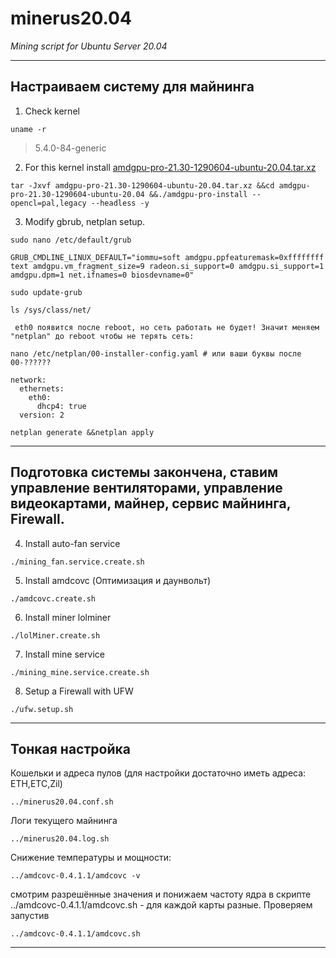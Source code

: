 # minerus20.04 #
*Mining script for Ubuntu Server 20.04*
*********
## Настраиваем систему для майнинга ##
 1. Check kernel
```
uname -r
```
 >5.4.0-84-generic

 2. For this kernel install [amdgpu-pro-21.30-1290604-ubuntu-20.04.tar.xz](https://www.amd.com/en/support/kb/release-notes/rn-amdgpu-unified-linux-20-50) 
```
tar -Jxvf amdgpu-pro-21.30-1290604-ubuntu-20.04.tar.xz &&cd amdgpu-pro-21.30-1290604-ubuntu-20.04 &&./amdgpu-pro-install --opencl=pal,legacy --headless -y
``` 
 3. Modify gbrub, netplan setup. 
``` 
sudo nano /etc/default/grub
``` 
```
GRUB_CMDLINE_LINUX_DEFAULT="iommu=soft amdgpu.ppfeaturemask=0xffffffff text amdgpu.vm_fragment_size=9 radeon.si_support=0 amdgpu.si_support=1 amdgpu.dpm=1 net.ifnames=0 biosdevname=0"
``` 
```
sudo update-grub
```
```		
ls /sys/class/net/
```
     eth0 появится после reboot, но сеть работать не будет! Значит меняем "netplan" до reboot чтобы не терять сеть:
```
nano /etc/netplan/00-installer-config.yaml # или ваши буквы после 00-??????
```
``` 
network:
  ethernets:
    eth0:
      dhcp4: true
  version: 2
```
```
netplan generate &&netplan apply 
```
*********
##  Подготовка системы закончена, ставим управление вентиляторами, управление видеокартами, майнер, сервис майнинга, Firewall. ##

 4. Install auto-fan service
```
./mining_fan.service.create.sh
```
 5. Install amdcovc (Оптимизация и даунвольт)
```
./amdcovc.create.sh 
``` 
 6. Install miner lolminer
```
./lolMiner.create.sh
```
 7. Install mine service
```
./mining_mine.service.create.sh
``` 
 8. Setup a Firewall with UFW
 ```
./ufw.setup.sh
 ```
*********
##  Тонкая настройка ##
 Кошельки и адреса пулов (для настройки достаточно иметь адреса: ETH,ETC,Zil)
```
../minerus20.04.conf.sh 
```
 Логи текущего майнинга
```
../minerus20.04.log.sh
```
 Cнижение температуры и мощности:
 ```
../amdcovc-0.4.1.1/amdcovc -v
 ```
  cмотрим разрешённые значения и понижаем частоту ядра в скрипте ../amdcovc-0.4.1.1/amdcovc.sh - для каждой карты разные. Проверяем запустив
  ``` 
  ../amdcovc-0.4.1.1/amdcovc.sh
  ```
*********